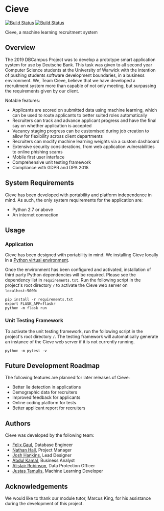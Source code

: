 # Cieve

[![Build Status](https://travis-ci.com/AlistairRobinson/Cieve.svg?token=yo6eYpNXTG4DQuQTZxZz&branch=master)](https://travis-ci.com/AlistairRobinson/Cieve) [![Build Status](https://travis-ci.com/AlistairRobinson/Cieve.svg?token=yo6eYpNXTG4DQuQTZxZz&branch=develop)](https://travis-ci.com/AlistairRobinson/Cieve)

Cieve, a machine learning recruitment system

## Overview

The 2019 DBCampus Project was to develop a prototype smart application system for use by Deutsche Bank. This task was given to all second year Computer Science students at the University of Warwick with the intention of pushing students software development boundaries, in a business environment. We, Team Cieve, believe that we have developed a recruitment system more than capable of not only meeting, but surpassing the requirements given by our client.

Notable features:

 - Applicants are scored on submitted data using machine learning, which can be used to route applicants to better suited roles automatically
 - Recruiters can track and advance applicant progress and have the final say on whether application is accepted
 - Vacancy staging progress can be customised during job creation to allow for flexibility across client departments
 - Recruiters can modify machine learning weights via a custom dashboard
 - Extensive security considerations, from web application vulnerabilities to online phishing scams
 - Mobile first user interface
 - Comprehensive unit testing framework
 - Compliance with GDPR and DPA 2018

## System Requirements

Cieve has been developed with portability and platform independence in mind. As such, the only system requirements for the application are:

 - Python 2.7 or above
 - An internet connection

## Usage

### Application

Cieve has been designed with portability in mind. We installing Cieve locally in a [Python virtual environment](https://docs.python.org/3/library/venv.html). 

Once the environment has been configured and activated, installation of third party Python dependencies will be required. Please see the dependency list in `requirements.txt`. Run the following script in the project's root directory `/` to activate the Cieve web server on `localhost:5000`:

    pip install -r requirements.txt
    export FLASK_APP=flaskr
    python -m flask run

### Unit Testing Framework

To activate the unit testing framework, run the following script in the project's root directory `/`. The testing framework will automatically generate an instance of the Cieve web server if it is not currently running.

    python -m pytest -v

## Future Development Roadmap

The following features are planned for later releases of Cieve:

 - Better lie detection in applications
 - Demographic data for recruiters
 - Improved feedback for applicants
 - Online coding platform for tests
 - Better applicant report for recruiters

 ## Authors

 Cieve was developed by the following team:

 - [Felix Gaul](https://github.com/XilefG), Database Engineer
 - [Nathan Hall](https://github.com/hallnath1), Project Manager
 - [Josh Hankins](https://github.com/joshhankins), Lead Designer
 - [Abdul Kamal](https://github.com/ayydeji), Business Analyst
 - [Alistair Robinson](https://github.com/AlistairRobinson), Data Protection Officer
 - [Justas Tamulis](https://github.com/JustasTamulis), Machine Learning Developer

## Acknowledgements

We would like to thank our module tutor, Marcus King, for his assistance during the development of this project.
